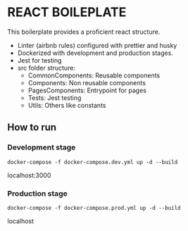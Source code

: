 # REACT BOILEPLATE

This boilerplate provides a proficient react structure.

- Linter (airbnb rules) configured with prettier and husky
- Dockerized with development and production stages.
- Jest for testing
- src folder structure:
  - CommonComponents: Reusable components
  - Components: Non reusable components
  - PagesComponents: Entrypoint for pages
  - Tests: Jest testing
  - Utils: Others like constants

## How to run

### Development stage

```shell
docker-compose -f docker-compose.dev.yml up -d --build
```

localhost:3000

### Production stage

```shell
docker-compose -f docker-compose.prod.yml up -d --build
```

localhost
